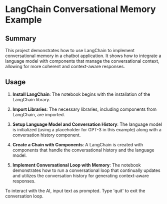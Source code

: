 # LangChain Conversational Memory Example

## Summary
This project demonstrates how to use LangChain to implement conversational memory in a chatbot application. It shows how to integrate a language model with components that manage the conversational context, allowing for more coherent and context-aware responses.

## Usage
1. **Install LangChain**: The notebook begins with the installation of the LangChain library.

2. **Import Libraries**: The necessary libraries, including components from LangChain, are imported.

3. **Setup Language Model and Conversation History**: The language model is initialized (using a placeholder for GPT-3 in this example) along with a conversation history component.

4. **Create a Chain with Components**: A LangChain is created with components that handle the conversational history and the language model.

5. **Implement Conversational Loop with Memory**: The notebook demonstrates how to run a conversational loop that continually updates and utilizes the conversation history for generating context-aware responses.

To interact with the AI, input text as prompted. Type 'quit' to exit the conversation loop.
